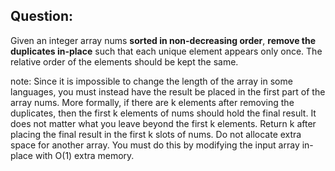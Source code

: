 ## Question:
Given an integer array nums **sorted in non-decreasing order**, **remove the duplicates in-place** such that each unique element appears only once. 
The relative order of the elements should be kept the same.

note:
Since it is impossible to change the length of the array in some languages, you must instead have the result be placed in the first part of the array nums. 
More formally, if there are k elements after removing the duplicates, then the first k elements of nums should hold the final result. It does not matter what you leave beyond the first k elements.
Return k after placing the final result in the first k slots of nums.
Do not allocate extra space for another array. You must do this by modifying the input array in-place with O(1) extra memory.


